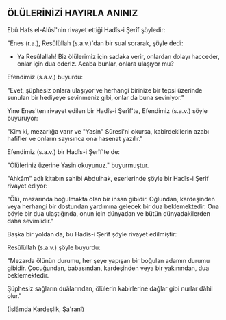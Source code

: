 ## ÖLÜLERİNİZİ HAYIRLA ANINIZ

Ebû Hafs el-Alûsî'nin rivayet ettiği Hadîs-i Şerîf şöyledir:

"Enes (r.a.), Resûlüllah (s.a.v.)'dan bir sual sorarak, şöyle dedi:

- Ya Resûlallah! Biz ölülerimiz için sadaka verir, onlardan dolayı hacceder, onlar için dua ederiz. Acaba bunlar, onlara ulaşı­yor mu?

Efendimiz (s.a.v.) buyurdu:

"Evet, şüphesiz onlara ulaşıyor ve herhangi birinize bir tepsi üzerinde sunulan bir hediyeye sevinmeniz gibi, onlar da buna sevi­niyor."

Yine Enes'ten rivayet edilen bir Hadîs-i Şerîf'te, Efendimiz (s.a.v.) şöyle buyuruyor:

"Kim ki, mezarlığa varır ve "Yasin" Sûresi'ni okursa, kabirdekilerin azabı hafifler ve onların sayısınca ona hasenat yazılır."

Efendimiz (s.a.v.) bir Hadîs-i Şerîf'te de:

"Ölüleriniz üzerine Yasin okuyunuz." buyurmuştur.

"Ahkâm" adlı kitabın sahibi Abdulhak, eserlerinde şöyle bir Hadîs-i Şerif rivayet ediyor:

"Ölü, mezarında boğulmakta olan bir insan gibidir. Oğlundan, kardeşinden veya herhangi bir dostundan yardımına gelecek bir dua beklemektedir. Ona böyle bir dua ulaştığında, onun için dünya­dan ve bütün dünyadakilerden daha sevimlidir."

Başka bir yoldan da, bu Hadîs-i Şerîf şöyle rivayet edilmiştir:

Resûlüllah (s.a.v.) şöyle buyurdu:

"Mezarda ölünün durumu, her şeye yapışan bir boğulan adamın durumu gibidir. Çocuğundan, babasından, kardeşinden veya bir ya­kınından, dua beklemektedir.

Şüphesiz sağların duâlarından, ölülerin kabirlerine dağlar gibi nurlar dâhil olur."

(İslâmda Kardeşlik, Şa'ranî)
